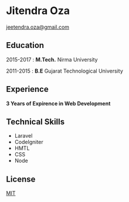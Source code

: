 # Jitendra Oza

jeetendra.oza@gmail.com

## Education

2015-2017
    :  **M.Tech.**
    Nirma University

2011-2015
    :  **B.E**
    Gujarat Technological University

## Experience
**3 Years of Expirence in Web Development**

## Technical Skills
* Laravel
* CodeIgniter
* HMTL 
* CSS
* Node

## License
[MIT](https://jitendra.mit-license.org)
